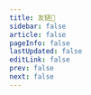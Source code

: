 ```yaml
---
title: 友链💖
sidebar: false
article: false
pageInfo: false
lastUpdated: false
editLink: false
prev: false
next: false
---
```


<LinkLayout :linkList="linkList"/>

<script>
export default {
        data() {
                return {
                        linkList: [
                                {
                                    name: "vuepress-theme-hope",
                                    description: '特别感谢VuePress主题hope，功能非常强大！',
                                    imgurl: '/hope.svg',
                                    href: 'https://theme-hope.vuejs.press/zh/',
                                },
                                {
                                    name: '野草',/* avatar-name */
                                    description: '一切都是那么的不尽人意',/* avatar-description */
                                    imgurl: 'http://api.sakurafeiyu.top/imgs/link_imgs/yecao.jpg',/* avatar-img */
                                    href: 'https://zjzh_yecao.gitee.io/',/* avatar-url */
                                },
                                {
                                    name: '⭐️齐下无贰⭐️',
                                    description: 'May all the beauty be bless.✨',
                                    imgurl: 'http://api.sakurafeiyu.top/imgs/link_imgs/avatar1.png',
                                    href: 'https://weidows.gitee.io',
                                },
                                {
                                    name: "Yang's Harbor",
                                    description: 'Space of Tech, Love and Thought.',
                                    imgurl: '/logo.png',
                                    href: 'https://discover304.top/',
                                },
                        ],
                }
        }
}
</script>